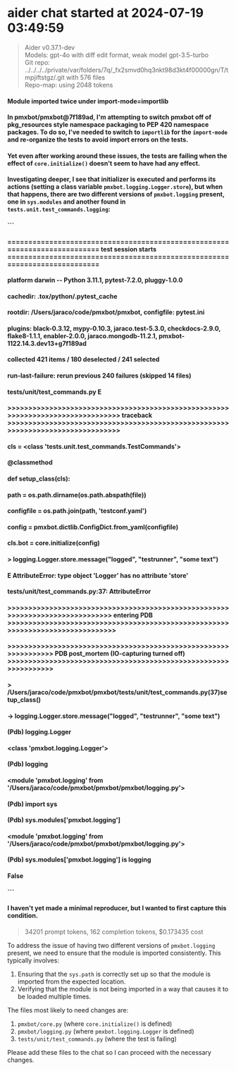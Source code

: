 
# aider chat started at 2024-07-19 03:49:59

> Aider v0.37.1-dev  
> Models: gpt-4o with diff edit format, weak model gpt-3.5-turbo  
> Git repo: ../../../../private/var/folders/7q/_fx2smvd0hq3nkt98d3kt4f00000gn/T/tmpjiftstgz/.git with 576 files  
> Repo-map: using 2048 tokens  

#### Module imported twice under import-mode=importlib  
#### In pmxbot/pmxbot@7f189ad, I'm attempting to switch pmxbot off of pkg_resources style namespace packaging to PEP 420 namespace packages. To do so, I've needed to switch to `importlib` for the `import-mode` and re-organize the tests to avoid import errors on the tests.  
####   
#### Yet even after working around these issues, the tests are failing when the effect of `core.initialize()` doesn't seem to have had any effect.  
####   
#### Investigating deeper, I see that initializer is executed and performs its actions (setting a class variable `pmxbot.logging.Logger.store`), but when that happens, there are two different versions of `pmxbot.logging` present, one in `sys.modules` and another found in `tests.unit.test_commands.logging`:  
####   
#### ```  
#### =========================================================================== test session starts ===========================================================================  
#### platform darwin -- Python 3.11.1, pytest-7.2.0, pluggy-1.0.0  
#### cachedir: .tox/python/.pytest_cache  
#### rootdir: /Users/jaraco/code/pmxbot/pmxbot, configfile: pytest.ini  
#### plugins: black-0.3.12, mypy-0.10.3, jaraco.test-5.3.0, checkdocs-2.9.0, flake8-1.1.1, enabler-2.0.0, jaraco.mongodb-11.2.1, pmxbot-1122.14.3.dev13+g7f189ad  
#### collected 421 items / 180 deselected / 241 selected                                                                                                                         
#### run-last-failure: rerun previous 240 failures (skipped 14 files)  
####   
#### tests/unit/test_commands.py E  
#### >>>>>>>>>>>>>>>>>>>>>>>>>>>>>>>>>>>>>>>>>>>>>>>>>>>>>>>>>>>>>>>>>>>>>>>>>>>>>>>> traceback >>>>>>>>>>>>>>>>>>>>>>>>>>>>>>>>>>>>>>>>>>>>>>>>>>>>>>>>>>>>>>>>>>>>>>>>>>>>>>>>  
####   
#### cls = <class 'tests.unit.test_commands.TestCommands'>  
####   
####     @classmethod  
####     def setup_class(cls):  
####         path = os.path.dirname(os.path.abspath(__file__))  
####         configfile = os.path.join(path, 'testconf.yaml')  
####         config = pmxbot.dictlib.ConfigDict.from_yaml(configfile)  
####         cls.bot = core.initialize(config)  
#### >       logging.Logger.store.message("logged", "testrunner", "some text")  
#### E       AttributeError: type object 'Logger' has no attribute 'store'  
####   
#### tests/unit/test_commands.py:37: AttributeError  
#### >>>>>>>>>>>>>>>>>>>>>>>>>>>>>>>>>>>>>>>>>>>>>>>>>>>>>>>>>>>>>>>>>>>>>>>>>>>>>> entering PDB >>>>>>>>>>>>>>>>>>>>>>>>>>>>>>>>>>>>>>>>>>>>>>>>>>>>>>>>>>>>>>>>>>>>>>>>>>>>>>>  
####   
#### >>>>>>>>>>>>>>>>>>>>>>>>>>>>>>>>>>>>>>>>>>>>>>>>>>>>>>>>>>>>>>>> PDB post_mortem (IO-capturing turned off) >>>>>>>>>>>>>>>>>>>>>>>>>>>>>>>>>>>>>>>>>>>>>>>>>>>>>>>>>>>>>>>>  
#### > /Users/jaraco/code/pmxbot/pmxbot/tests/unit/test_commands.py(37)setup_class()  
#### -> logging.Logger.store.message("logged", "testrunner", "some text")  
#### (Pdb) logging.Logger  
#### <class 'pmxbot.logging.Logger'>  
#### (Pdb) logging  
#### <module 'pmxbot.logging' from '/Users/jaraco/code/pmxbot/pmxbot/pmxbot/logging.py'>  
#### (Pdb) import sys  
#### (Pdb) sys.modules['pmxbot.logging']  
#### <module 'pmxbot.logging' from '/Users/jaraco/code/pmxbot/pmxbot/pmxbot/logging.py'>  
#### (Pdb) sys.modules['pmxbot.logging'] is logging  
#### False  
#### ```  
####   
#### I haven't yet made a minimal reproducer, but I wanted to first capture this condition.  
####  
> 34201 prompt tokens, 162 completion tokens, $0.173435 cost  

To address the issue of having two different versions of `pmxbot.logging` present, we need to ensure that the module is imported consistently. This typically involves:

1. Ensuring that the `sys.path` is correctly set up so that the module is imported from the expected location.
2. Verifying that the module is not being imported in a way that causes it to be loaded multiple times.

The files most likely to need changes are:
1. `pmxbot/core.py` (where `core.initialize()` is defined)
2. `pmxbot/logging.py` (where `pmxbot.logging.Logger` is defined)
3. `tests/unit/test_commands.py` (where the test is failing)

Please add these files to the chat so I can proceed with the necessary changes.

